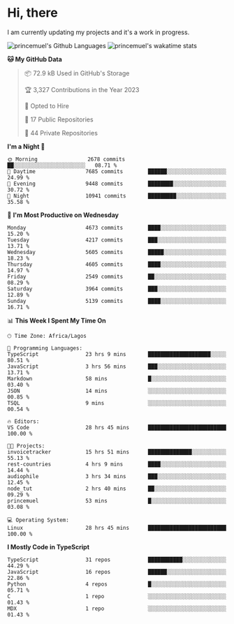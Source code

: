 # Hi, there

<!--
**princemuel/princemuel** is a ✨ _special_ ✨ repository because its `README.md` (this file) appears on your GitHub profile.

Here are some ideas to get you started:

- 🔭 I’m currently working on ...
- 🌱 I’m currently learning ...
- 👯 I’m looking to collaborate on ...
- 🤔 I’m looking for help with ...
- 💬 Ask me about ...
- 📫 How to reach me: ...
- 😄 Pronouns: ...
- ⚡ Fun fact: ...
-->

I am currently updating my projects and it's a work in progress.

![princemuel's Github Languages](https://github-readme-stats.vercel.app/api/top-langs/?username=princemuel&text_color=586069&layout=compact&hide_border=true&title_color=0366d6&count_private=true&include_all_commits=true&theme=tokyonight&show_icons=true)
![princemuel's wakatime stats](https://github-readme-stats.vercel.app/api/wakatime?username=princemuel&text_color=586069&layout=compact&hide_border=true&title_color=0366d6&count_private=true&include_all_commits=true&theme=tokyonight&show_icons=true)

<!--START_SECTION:waka-->
**🐱 My GitHub Data** 

> 📦 72.9 kB Used in GitHub's Storage 
 > 
> 🏆 3,327 Contributions in the Year 2023
 > 
> 💼 Opted to Hire
 > 
> 📜 17 Public Repositories 
 > 
> 🔑 44 Private Repositories 
 > 
**I'm a Night 🦉** 

```text
🌞 Morning                2678 commits        ██░░░░░░░░░░░░░░░░░░░░░░░   08.71 % 
🌆 Daytime                7685 commits        ██████░░░░░░░░░░░░░░░░░░░   24.99 % 
🌃 Evening                9448 commits        ████████░░░░░░░░░░░░░░░░░   30.72 % 
🌙 Night                  10941 commits       █████████░░░░░░░░░░░░░░░░   35.58 % 
```
📅 **I'm Most Productive on Wednesday** 

```text
Monday                   4673 commits        ████░░░░░░░░░░░░░░░░░░░░░   15.20 % 
Tuesday                  4217 commits        ███░░░░░░░░░░░░░░░░░░░░░░   13.71 % 
Wednesday                5605 commits        █████░░░░░░░░░░░░░░░░░░░░   18.23 % 
Thursday                 4605 commits        ████░░░░░░░░░░░░░░░░░░░░░   14.97 % 
Friday                   2549 commits        ██░░░░░░░░░░░░░░░░░░░░░░░   08.29 % 
Saturday                 3964 commits        ███░░░░░░░░░░░░░░░░░░░░░░   12.89 % 
Sunday                   5139 commits        ████░░░░░░░░░░░░░░░░░░░░░   16.71 % 
```


📊 **This Week I Spent My Time On** 

```text
🕑︎ Time Zone: Africa/Lagos

💬 Programming Languages: 
TypeScript               23 hrs 9 mins       ████████████████████░░░░░   80.51 % 
JavaScript               3 hrs 56 mins       ███░░░░░░░░░░░░░░░░░░░░░░   13.71 % 
Markdown                 58 mins             █░░░░░░░░░░░░░░░░░░░░░░░░   03.40 % 
JSON                     14 mins             ░░░░░░░░░░░░░░░░░░░░░░░░░   00.85 % 
TSQL                     9 mins              ░░░░░░░░░░░░░░░░░░░░░░░░░   00.54 % 

🔥 Editors: 
VS Code                  28 hrs 45 mins      █████████████████████████   100.00 % 

🐱‍💻 Projects: 
invoicetracker           15 hrs 51 mins      ██████████████░░░░░░░░░░░   55.13 % 
rest-countries           4 hrs 9 mins        ████░░░░░░░░░░░░░░░░░░░░░   14.44 % 
audiophile               3 hrs 34 mins       ███░░░░░░░░░░░░░░░░░░░░░░   12.45 % 
node_tut                 2 hrs 40 mins       ██░░░░░░░░░░░░░░░░░░░░░░░   09.29 % 
princemuel               53 mins             █░░░░░░░░░░░░░░░░░░░░░░░░   03.08 % 

💻 Operating System: 
Linux                    28 hrs 45 mins      █████████████████████████   100.00 % 
```

**I Mostly Code in TypeScript** 

```text
TypeScript               31 repos            ███████████░░░░░░░░░░░░░░   44.29 % 
JavaScript               16 repos            ██████░░░░░░░░░░░░░░░░░░░   22.86 % 
Python                   4 repos             █░░░░░░░░░░░░░░░░░░░░░░░░   05.71 % 
C                        1 repo              ░░░░░░░░░░░░░░░░░░░░░░░░░   01.43 % 
MDX                      1 repo              ░░░░░░░░░░░░░░░░░░░░░░░░░   01.43 % 
```




<!--END_SECTION:waka-->
